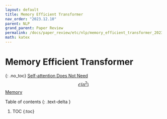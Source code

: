 ```yaml
---
layout: default
title: Memory Efficient Transformer
nav_order: "2023.12.10"
parent: NLP
grand_parent: Paper Review
permalink: /docs/paper_review/etc/nlp/memory_efficient_transformer_2023_12_10
math: katex
---
```


# **Memory Efficient Transformer**
{: .no_toc}
[Self-attention Does Not Need $$\mathcal{O}(n^2)$$ Memory](https://arxiv.org/abs/2112.05682)

Table of contents
{: .text-delta }
1. TOC
{:toc}




